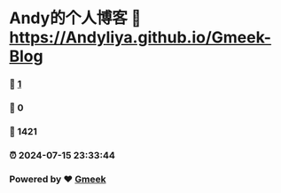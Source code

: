 # Andy的个人博客 :link: https://Andyliya.github.io/Gmeek-Blog 
### :page_facing_up: [1](https://Andyliya.github.io/Gmeek-Blog/tag.html) 
### :speech_balloon: 0 
### :hibiscus: 1421 
### :alarm_clock: 2024-07-15 23:33:44 
### Powered by :heart: [Gmeek](https://github.com/Meekdai/Gmeek)
